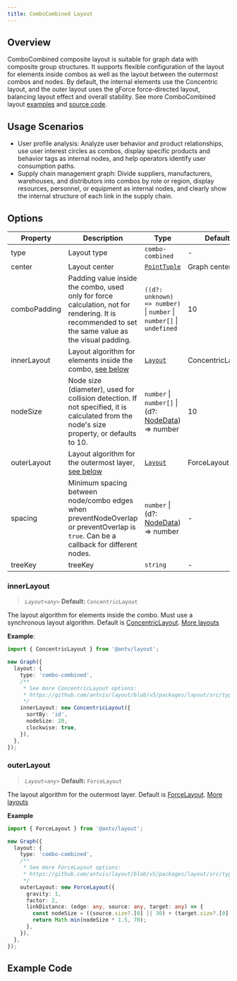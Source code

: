 ```yaml
---
title: ComboCombined Layout
---
```


## Overview

ComboCombined composite layout is suitable for graph data with composite group structures. It supports flexible configuration of the layout for elements inside combos as well as the layout between the outermost combos and nodes. By default, the internal elements use the Concentric layout, and the outer layout uses the gForce force-directed layout, balancing layout effect and overall stability. See more ComboCombined layout [examples](/en/examples#layout-combo-layout) and [source code](https://github.com/antvis/layout/blob/v5/packages/layout/src/combo-combined.ts).

## Usage Scenarios

- User profile analysis: Analyze user behavior and product relationships, use user interest circles as combos, display specific products and behavior tags as internal nodes, and help operators identify user consumption paths.
- Supply chain management graph: Divide suppliers, manufacturers, warehouses, and distributors into combos by role or region, display resources, personnel, or equipment as internal nodes, and clearly show the internal structure of each link in the supply chain.

## Options

| Property     | Description                                                                                                                                        | Type                                                                                       | Default          | Required |
| ------------ | -------------------------------------------------------------------------------------------------------------------------------------------------- | ------------------------------------------------------------------------------------------ | ---------------- | -------- |
| type         | Layout type                                                                                                                                        | `combo-combined`                                                                           | -                | ✓        |
| center       | Layout center                                                                                                                                      | [`PointTuple`](https://github.com/antvis/layout/blob/v5/packages/layout/src/types.ts#L829) | Graph center     |          |
| comboPadding | Padding value inside the combo, used only for force calculation, not for rendering. It is recommended to set the same value as the visual padding. | `((d?: unknown) => number)` \| `number` \| `number[]` \| `undefined`                       | 10               |          |
| innerLayout  | Layout algorithm for elements inside the combo, [see below](#innerlayout)                                                                          | [`Layout`](https://github.com/antvis/layout/blob/v5/packages/layout/src/types.ts#L881)     | ConcentricLayout |          |
| nodeSize     | Node size (diameter), used for collision detection. If not specified, it is calculated from the node's size property, or defaults to 10.           | `number` \| `number[]` \| (d?: [NodeData](/en/manual/data#节点数据nodedata)) => number     | 10               |          |
| outerLayout  | Layout algorithm for the outermost layer, [see below](#outerlayout)                                                                                | [`Layout`](https://github.com/antvis/layout/blob/v5/packages/layout/src/types.ts#L866)     | ForceLayout      |          |
| spacing      | Minimum spacing between node/combo edges when preventNodeOverlap or preventOverlap is `true`. Can be a callback for different nodes.               | `number` \| (d?: [NodeData](/en/manual/data#节点数据nodedata)) => number                   | -                |          |
| treeKey      | treeKey                                                                                                                                            | `string`                                                                                   | -                |          |

### innerLayout

> _`Layout<any>`_ **Default:** `ConcentricLayout`

The layout algorithm for elements inside the combo. Must use a synchronous layout algorithm. Default is [ConcentricLayout](https://github.com/antvis/layout/blob/v5/packages/layout/src/concentric.ts). [More layouts](https://github.com/antvis/layout/tree/v5/packages/layout)

**Example**:

```ts
import { ConcentricLayout } from '@antv/layout';

new Graph({
  layout: {
    type: 'combo-combined',
    /**
     * See more ConcentricLayout options:
     * https://github.com/antvis/layout/blob/v5/packages/layout/src/types.ts#L397
     */
    innerLayout: new ConcentricLayout({
      sortBy: 'id',
      nodeSize: 20,
      clockwise: true,
    }),
  },
});
```

### outerLayout

> _`Layout<any>`_ **Default:** `ForceLayout`

The layout algorithm for the outermost layer. Default is [ForceLayout](https://github.com/antvis/layout/blob/v5/packages/layout/src/force/index.ts). [More layouts](https://github.com/antvis/layout/tree/v5/packages/layout)

**Example**

```ts
import { ForceLayout } from '@antv/layout';

new Graph({
  layout: {
    type: 'combo-combined',
    /**
     * See more ForceLayout options:
     * https://github.com/antvis/layout/blob/v5/packages/layout/src/types.ts#L950
     */
    outerLayout: new ForceLayout({
      gravity: 1,
      factor: 2,
      linkDistance: (edge: any, source: any, target: any) => {
        const nodeSize = ((source.size?.[0] || 30) + (target.size?.[0] || 30)) / 2;
        return Math.min(nodeSize * 1.5, 70);
      },
    }),
  },
});
```

## Example Code

<Playground path="layout/combo-layout/demo/combo-combined.js" rid="combo-combined"></Playground>
